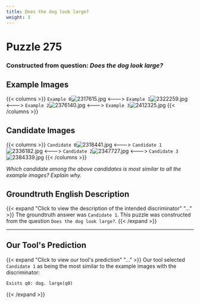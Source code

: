 ```yaml
---
title: Does the dog look large?
weight: 3
---
```


# Puzzle 275
### Constructed from question: _Does the dog look large?_


## Example Images
{{< columns >}}
`Example 0`![2317615.jpg](/gqa_images/2317615.jpg)
<--->
`Example 1`![2322259.jpg](/gqa_images/2322259.jpg)
<--->
`Example 2`![2376140.jpg](/gqa_images/2376140.jpg)
<--->
`Example 3`![2412325.jpg](/gqa_images/2412325.jpg)
{{< /columns >}}

## Candidate Images
{{< columns >}}
`Candidate 0`![2318441.jpg](/gqa_images/2318441.jpg)
<--->
`Candidate 1`![2336182.jpg](/gqa_images/2336182.jpg)
<--->
`Candidate 2`![2347727.jpg](/gqa_images/2347727.jpg)
<--->
`Candidate 3`![2384339.jpg](/gqa_images/2384339.jpg)
{{< /columns >}}

*Which candidate among the above candidates is most similar to all the example images? Explain why.*

## Groundtruth English Description

{{< expand "Click to view the description of the intended discriminator" "..." >}}
The groundtruth answer was `Candidate 1`. This puzzle was constructed from the question `Does the dog look large?`.
{{< /expand >}}

---

## Our Tool's Prediction

{{< expand "Click to view our tool's prediction" "..." >}}
Our tool selected `Candidate 1` as being the most similar to the example images with the discriminator:
```plaintext
Exists q0: dog. large(q0)
```
{{< /expand >}}
